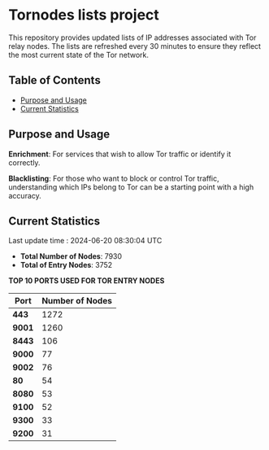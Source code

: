 # Tornodes lists project

This repository provides updated lists of IP addresses associated with Tor relay nodes. The lists are refreshed every 30 minutes to ensure they reflect the most current state of the Tor network.

## Table of Contents

- [Purpose and Usage](#purpose-and-usage)
- [Current Statistics](#current-statistics)


## Purpose and Usage

**Enrichment**: For services that wish to allow Tor traffic or identify it correctly.

**Blacklisting**: For those who want to block or control Tor traffic, understanding which IPs belong to Tor can be a starting point with a high accuracy.

## Current Statistics

Last update time : 2024-06-20 08:30:04 UTC

- **Total Number of Nodes**: 7930
- **Total of Entry Nodes**: 3752

**TOP 10 PORTS USED FOR TOR ENTRY NODES**

| **Port** | **Number of Nodes** |
|------|-----------------|
| **443**   | 1272  |
| **9001**   | 1260  |
| **8443**   | 106  |
| **9000**   | 77  |
| **9002**   | 76  |
| **80**   | 54  |
| **8080**   | 53  |
| **9100**   | 52  |
| **9300**   | 33  |
| **9200**   | 31  |

